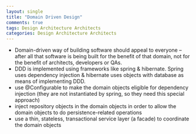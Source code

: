 ```yaml
---
layout: single
title: "Domain Driven Design"
comments: true
tags: Design Architecture Architects
categories: Design Architecture Architects
---
```


- Domain-driven way of building software should appeal to everyone – after all that software is being built for the benefit of that domain, not for the benefit of architects, developers or QAs.
- DDD is implemented using frameworks like spring & hibernate. Spring uses dependency injection & hibernate uses objects with database as means of implementing DDD.
- use @Configurable to make the domain objects eligible for dependency injection (they are not instantiated by spring, so they need this special approach)
- inject repository objects in the domain objects in order to allow the domain objects to do persistence-related operations
- use a thin, stateless, transactional service layer (a facade) to coordinate the domain objects
